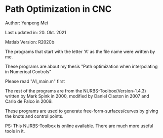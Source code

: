 # Path Optimization in CNC
Author: Yanpeng Mei

Last updated in: 20. Okt. 2021

Matlab Version: R2020b

The programs that start with the letter 'A' as the file name were written by me.

These programs are about my thesis "Path optimization when interpolating in Numerical Controls"

Please read "A1_main.m" first

The rest of the programs are from the NURBS-Toolbox(Version-1.4.3) written by Mark Spink in 2000, modified by Daniel Claxton in 2007 and Carlo de Falco in 2009.

These programs are used to generate free-form-surfaces/curves by giving the knots and control points.

PS: This NURBS-Toolbox is online available. There are much more useful tools in it.
